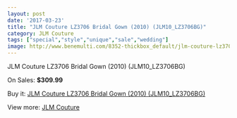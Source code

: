 ```yaml
---
layout: post
date: '2017-03-23'
title: "JLM Couture LZ3706 Bridal Gown (2010) (JLM10_LZ3706BG)"
category: JLM Couture
tags: ["special","style","unique","sale","wedding"]
image: http://www.benemulti.com/8352-thickbox_default/jlm-couture-lz3706-bridal-gown-2010-jlm10lz3706bg.jpg
---
```

JLM Couture LZ3706 Bridal Gown (2010) (JLM10_LZ3706BG)

On Sales: **$309.99**
<a href="https://www.benemulti.com/en/jlm-couture/3199-jlm-couture-lz3706-bridal-gown-2010-jlm10lz3706bg.html"><amp-img layout="responsive" width="600" height="600" src="//www.benemulti.com/8352-thickbox_default/jlm-couture-lz3706-bridal-gown-2010-jlm10lz3706bg.jpg" alt="JLM Couture LZ3706 Bridal Gown (2010) (JLM10_LZ3706BG) 0" /></a>
<a href="https://www.benemulti.com/en/jlm-couture/3199-jlm-couture-lz3706-bridal-gown-2010-jlm10lz3706bg.html"><amp-img layout="responsive" width="600" height="600" src="//www.benemulti.com/8354-thickbox_default/jlm-couture-lz3706-bridal-gown-2010-jlm10lz3706bg.jpg" alt="JLM Couture LZ3706 Bridal Gown (2010) (JLM10_LZ3706BG) 1" /></a>
<a href="https://www.benemulti.com/en/jlm-couture/3199-jlm-couture-lz3706-bridal-gown-2010-jlm10lz3706bg.html"><amp-img layout="responsive" width="600" height="600" src="//www.benemulti.com/8353-thickbox_default/jlm-couture-lz3706-bridal-gown-2010-jlm10lz3706bg.jpg" alt="JLM Couture LZ3706 Bridal Gown (2010) (JLM10_LZ3706BG) 2" /></a>

Buy it: [JLM Couture LZ3706 Bridal Gown (2010) (JLM10_LZ3706BG)](https://www.benemulti.com/en/jlm-couture/3199-jlm-couture-lz3706-bridal-gown-2010-jlm10lz3706bg.html "JLM Couture LZ3706 Bridal Gown (2010) (JLM10_LZ3706BG)")

View more: [JLM Couture](https://www.benemulti.com/en/33-jlm-couture "JLM Couture")